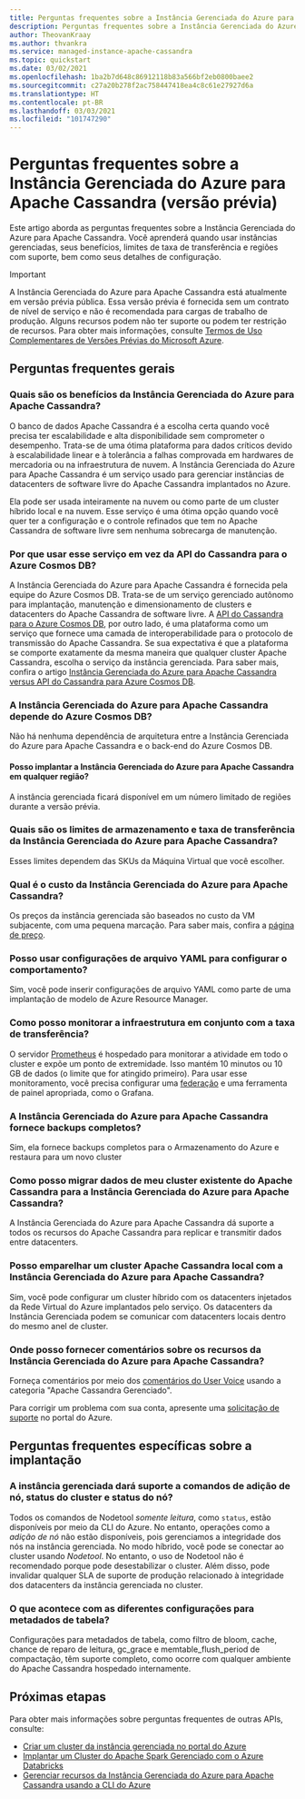 ```yaml
---
title: Perguntas frequentes sobre a Instância Gerenciada do Azure para Apache Cassandra no portal do Azure
description: Perguntas frequentes sobre a Instância Gerenciada do Azure para Apache Cassandra. Este artigo aborda perguntas sobre quando usar instâncias gerenciadas, benefícios, limites de taxa de transferência, regiões com suporte e outros detalhes de configuração.
author: TheovanKraay
ms.author: thvankra
ms.service: managed-instance-apache-cassandra
ms.topic: quickstart
ms.date: 03/02/2021
ms.openlocfilehash: 1ba2b7d648c86912118b83a566bf2eb0800baee2
ms.sourcegitcommit: c27a20b278f2ac758447418ea4c8c61e27927d6a
ms.translationtype: HT
ms.contentlocale: pt-BR
ms.lasthandoff: 03/03/2021
ms.locfileid: "101747290"
---
```

# <a name="frequently-asked-questions-about-azure-managed-instance-for-apache-cassandra-preview"></a>Perguntas frequentes sobre a Instância Gerenciada do Azure para Apache Cassandra (versão prévia)

Este artigo aborda as perguntas frequentes sobre a Instância Gerenciada do Azure para Apache Cassandra. Você aprenderá quando usar instâncias gerenciadas, seus benefícios, limites de taxa de transferência e regiões com suporte, bem como seus detalhes de configuração.

> [!IMPORTANT]
> A Instância Gerenciada do Azure para Apache Cassandra está atualmente em versão prévia pública.
> Essa versão prévia é fornecida sem um contrato de nível de serviço e não é recomendada para cargas de trabalho de produção. Alguns recursos podem não ter suporte ou podem ter restrição de recursos.
> Para obter mais informações, consulte [Termos de Uso Complementares de Versões Prévias do Microsoft Azure](https://azure.microsoft.com/support/legal/preview-supplemental-terms/).

## <a name="general-faq"></a>Perguntas frequentes gerais

### <a name="what-are-the-benefits-azure-managed-instance-for-apache-cassandra"></a>Quais são os benefícios da Instância Gerenciada do Azure para Apache Cassandra?

O banco de dados Apache Cassandra é a escolha certa quando você precisa ter escalabilidade e alta disponibilidade sem comprometer o desempenho. Trata-se de uma ótima plataforma para dados críticos devido à escalabilidade linear e à tolerância a falhas comprovada em hardwares de mercadoria ou na infraestrutura de nuvem. A Instância Gerenciada do Azure para Apache Cassandra é um serviço usado para gerenciar instâncias de datacenters de software livre do Apache Cassandra implantados no Azure.

Ela pode ser usada inteiramente na nuvem ou como parte de um cluster híbrido local e na nuvem. Esse serviço é uma ótima opção quando você quer ter a configuração e o controle refinados que tem no Apache Cassandra de software livre sem nenhuma sobrecarga de manutenção.

### <a name="why-should-i-use-this-service-instead-of-azure-cosmos-db-cassandra-api"></a>Por que usar esse serviço em vez da API do Cassandra para o Azure Cosmos DB?

A Instância Gerenciada do Azure para Apache Cassandra é fornecida pela equipe do Azure Cosmos DB. Trata-se de um serviço gerenciado autônomo para implantação, manutenção e dimensionamento de clusters e datacenters do Apache Cassandra de software livre. A [API do Cassandra para o Azure Cosmos DB](../cosmos-db/cassandra-introduction.md), por outro lado, é uma plataforma como um serviço que fornece uma camada de interoperabilidade para o protocolo de transmissão do Apache Cassandra. Se sua expectativa é que a plataforma se comporte exatamente da mesma maneira que qualquer cluster Apache Cassandra, escolha o serviço da instância gerenciada. Para saber mais, confira o artigo [Instância Gerenciada do Azure para Apache Cassandra versus API do Cassandra para Azure Cosmos DB](compare-cosmosdb-managed-instance.md).

### <a name="is-azure-managed-instance-for-apache-cassandra-dependent-on-azure-cosmos-db"></a>A Instância Gerenciada do Azure para Apache Cassandra depende do Azure Cosmos DB?

Não há nenhuma dependência de arquitetura entre a Instância Gerenciada do Azure para Apache Cassandra e o back-end do Azure Cosmos DB. 

#### <a name="can-i-deploy-azure-managed-instance-for-apache-cassandra-in-any-region"></a>Posso implantar a Instância Gerenciada do Azure para Apache Cassandra em qualquer região?

A instância gerenciada ficará disponível em um número limitado de regiões durante a versão prévia.

### <a name="what-are-the-storage-and-throughput-limits-of-azure-managed-instance-for-apache-cassandra"></a>Quais são os limites de armazenamento e taxa de transferência da Instância Gerenciada do Azure para Apache Cassandra?

Esses limites dependem das SKUs da Máquina Virtual que você escolher.

### <a name="what-is-the-cost-of-azure-managed-instance-for-apache-cassandra"></a>Qual é o custo da Instância Gerenciada do Azure para Apache Cassandra?

Os preços da instância gerenciada são baseados no custo da VM subjacente, com uma pequena marcação. Para saber mais, confira a [página de preço](https://azure.microsoft.com/pricing/details/managed-instance-apache-cassandra/).

### <a name="can-i-use-yaml-file-settings-to-configure-behavior"></a>Posso usar configurações de arquivo YAML para configurar o comportamento?

Sim, você pode inserir configurações de arquivo YAML como parte de uma implantação de modelo de Azure Resource Manager.

### <a name="how-can-i-monitor-infrastructure-along-with-throughput"></a>Como posso monitorar a infraestrutura em conjunto com a taxa de transferência?

O servidor [Prometheus](https://prometheus.io/docs/introduction/overview/) é hospedado para monitorar a atividade em todo o cluster e expõe um ponto de extremidade. Isso mantém 10 minutos ou 10 GB de dados (o limite que for atingido primeiro). Para usar esse monitoramento, você precisa configurar uma [federação](https://prometheus.io/docs/prometheus/latest/federation/) e uma ferramenta de painel apropriada, como o Grafana.

### <a name="does-azure-managed-instance-for-apache-cassandra-provide-full-backups"></a>A Instância Gerenciada do Azure para Apache Cassandra fornece backups completos?

Sim, ela fornece backups completos para o Armazenamento do Azure e restaura para um novo cluster

### <a name="how-can-i-migrate-data-from-my-existing-apache-cassandra-cluster-to-azure-managed-instance-for-apache-cassandra"></a>Como posso migrar dados de meu cluster existente do Apache Cassandra para a Instância Gerenciada do Azure para Apache Cassandra?

A Instância Gerenciada do Azure para Apache Cassandra dá suporte a todos os recursos do Apache Cassandra para replicar e transmitir dados entre datacenters.

### <a name="can-i-pair-an-on-premises-apache-cassandra-cluster-with-the-azure-managed-instance-for-apache-cassandra"></a>Posso emparelhar um cluster Apache Cassandra local com a Instância Gerenciada do Azure para Apache Cassandra?

Sim, você pode configurar um cluster híbrido com os datacenters injetados da Rede Virtual do Azure implantados pelo serviço. Os datacenters da Instância Gerenciada podem se comunicar com datacenters locais dentro do mesmo anel de cluster.

### <a name="where-can-i-give-feedback-on-azure-managed-instance-for-apache-cassandra-features"></a>Onde posso fornecer comentários sobre os recursos da Instância Gerenciada do Azure para Apache Cassandra?

Forneça comentários por meio dos [comentários do User Voice](https://feedback.azure.com/forums/263030-azure-cosmos-db?category_id=398548) usando a categoria "Apache Cassandra Gerenciado".

Para corrigir um problema com sua conta, apresente uma [solicitação de suporte](https://ms.portal.azure.com/#blade/Microsoft_Azure_Support/HelpAndSupportBlade/newsupportrequest) no portal do Azure.

## <a name="deployment-specific-faq"></a>Perguntas frequentes específicas sobre a implantação

### <a name="will-the-managed-instance-support-node-addition-cluster-status-and-node-status-commands"></a>A instância gerenciada dará suporte a comandos de adição de nó, status do cluster e status do nó?

Todos os comandos de Nodetool *somente leitura*, como `status`, estão disponíveis por meio da CLI do Azure. No entanto, operações como a *adição de nó* não estão disponíveis, pois gerenciamos a integridade dos nós na instância gerenciada. No modo híbrido, você pode se conectar ao cluster usando *Nodetool*. No entanto, o uso de Nodetool não é recomendado porque pode desestabilizar o cluster. Além disso, pode invalidar qualquer SLA de suporte de produção relacionado à integridade dos datacenters da instância gerenciada no cluster.

### <a name="what-happens-with-various-settings-for-table-metadata"></a>O que acontece com as diferentes configurações para metadados de tabela?

Configurações para metadados de tabela, como filtro de bloom, cache, chance de reparo de leitura, gc_grace e memtable_flush_period de compactação, têm suporte completo, como ocorre com qualquer ambiente do Apache Cassandra hospedado internamente.

## <a name="next-steps"></a>Próximas etapas

Para obter mais informações sobre perguntas frequentes de outras APIs, consulte:

* [Criar um cluster da instância gerenciada no portal do Azure](create-cluster-portal.md)
* [Implantar um Cluster do Apache Spark Gerenciado com o Azure Databricks](deploy-cluster-databricks.md)
* [Gerenciar recursos da Instância Gerenciada do Azure para Apache Cassandra usando a CLI do Azure](manage-resources-cli.md)